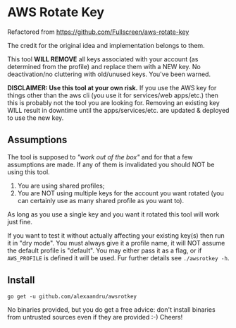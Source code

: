 # AWS Rotate Key

Refactored from https://github.com/Fullscreen/aws-rotate-key

The credit for the original idea and implementation belongs to them.

This tool **WILL REMOVE** all keys associated with your account (as determined from the profile)
and replace them with a NEW key. No deactivation/no cluttering with old/unused keys. You've
been warned.

**DISCLAIMER: Use this tool at your own risk.** If you use the AWS key for things other than
the aws cli (you use it for services/web apps/etc.) then this is probably not the tool you
are looking for. Removing an existing key WILL result in downtime until the apps/services/etc.
are updated & deployed to use the new key.

## Assumptions

The tool is supposed to _"work out of the box"_ and for that a few assumptions are made.
If any of them is invalidated you should NOT be using this tool.

1. You are using shared profiles;
2. You are NOT using multiple keys for the account you want rotated (you can certainly
   use as many shared profile as you want to).

As long as you use a single key and you want it rotated this tool will work just fine.

If you want to test it without actually affecting your existing key(s) then run it in "dry mode".
You must always give it a profile name, it will NOT assume the default profile is "default".
You may either pass it as a flag, or if `AWS_PROFILE` is defined it will be used. Fur further
details see `./awsrotkey -h`.

## Install

```
go get -u github.com/alexaandru/awsrotkey
```

No binaries provided, but you do get a free advice: don't install binaries from untrusted sources
even if they are provided :-) Cheers!
